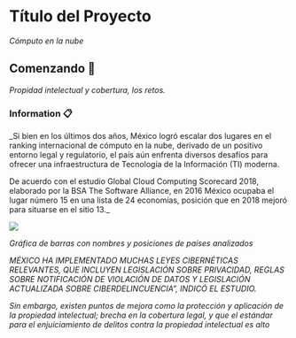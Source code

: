 # Título del Proyecto

_Cómputo en la nube_

## Comenzando 🚀

_Propidad intelectual y cobertura, los retos._


### Information 📋

_Si bien en los últimos dos años, México logró escalar dos lugares en el ranking internacional de cómputo en la nube, derivado de un positivo entorno legal y regulatorio, el país aún enfrenta diversos desafíos para ofrecer una infraestructura de Tecnología de la Información (TI) moderna.

De acuerdo con el estudio Global Cloud Computing Scorecard 2018, elaborado por la BSA The Software Alliance, en 2016 México ocupaba el lugar número 15 en una lista de 24 economías, posición que en 2018 mejoró para situarse en el sitio 13._


<img src="https://www.consumotic.mx/wp-content/uploads/2018/04/Captura-de-pantalla-2018-04-03-a-las-13.10.48.png">


_Gráfica de barras con nombres y posiciones de países analizados_


_MÉXICO HA IMPLEMENTADO MUCHAS LEYES CIBERNÉTICAS RELEVANTES, QUE INCLUYEN LEGISLACIÓN SOBRE PRIVACIDAD, REGLAS SOBRE NOTIFICACIÓN DE VIOLACIÓN DE DATOS Y LEGISLACIÓN ACTUALIZADA SOBRE CIBERDELINCUENCIA”, INDICÓ EL ESTUDIO._

_Sin embargo, existen puntos de mejora como la protección y aplicación de la propiedad intelectual; brecha en la cobertura legal, y que el estándar para el enjuiciamiento de delitos contra la propiedad intelectual es alto_

